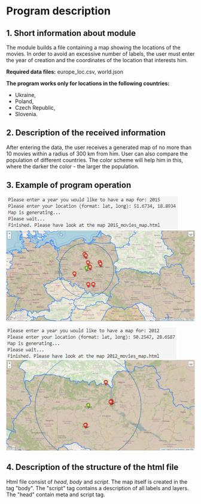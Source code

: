 # Program description

## 1. Short information about module
The module builds a file containing a map showing the locations of the movies. In order to avoid an excessive number of labels, the user must enter the year of creation and the coordinates of the location that interests him.

**Required data files:** europe_loc.csv, world.json

**The program works only for locations in the following countries:**
* Ukraine, 
* Poland, 
* Czech Republic,
* Slovenia.

## 2. Description of the received information
After entering the data, the user receives a generated map of no more than 10 movies within a radius of 300 km from him. User can also compare the population of different countries. The color scheme will help him in this, where the darker the color - the larger the population.

## 3. Example of program operation
![Image](Input_screen_1.jpg)
![Image](Output_screen_1.jpg)

![Image](Input_screen_2.jpg)
![Image](Output_screen_2.jpg)

## 4. Description of the structure of the html file
Html file consist of *head*, *body* and *script*.
The map itself is created in the tag "body".
The "script" tag contains a description of all labels and layers.
The "head" contain meta and script tag.